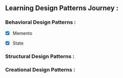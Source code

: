## Learning Design Patterns Journey :
### Behavioral Design Patterns : 
- [x] Memento 
- [x] State 


### Structural Design Patterns : 

### Creational Design Patterns : 